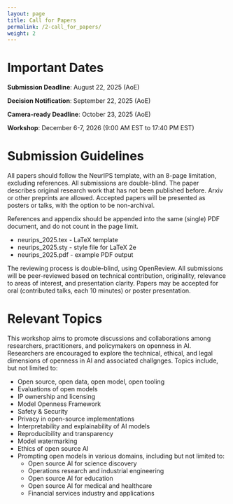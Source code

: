 ```yaml
---
layout: page
title: Call for Papers
permalink: /2-call_for_papers/
weight: 2
---
```


# Important Dates
**Submission Deadline**: August 22, 2025 (AoE)

**Decision Notification**: September 22, 2025 (AoE)

**Camera-ready Deadline**: October 23, 2025 (AoE)

**Workshop**: December 6-7, 2026 (9:00 AM EST to 17:40 PM EST)

# Submission Guidelines
All papers should follow the NeurIPS template, with an 8-page limitation, excluding references. All submissions are double-blind. The paper describes original research work that has not been published before. Arxiv or other preprints are allowed. Accepted papers will be presented as posters or talks, with the option to be non-archival.

References and appendix should be appended into the same (single) PDF document, and do not count in the page limit.
* neurips_2025.tex - LaTeX template
* neurips_2025.sty - style file for LaTeX 2e
* neurips_2025.pdf - example PDF output

The reviewing process is double-blind, using OpenReview. All submissions will be peer-reviewed based on technical contribution, originality, relevance to areas of interest, and presentation clarity. Papers may be accepted for oral (contributed talks, each 10 minutes) or poster presentation.

# Relevant Topics
This workshop aims to promote discussions and collaborations among researchers, practitioners, and policymakers on openness in AI. Researchers are encouraged to explore the technical, ethical, and legal dimensions of openness in AI and associated challgnges. Topics include, but not limited to: 
* Open source, open data, open model, open tooling
* Evaluations of open models
* IP ownership and licensing
* Model Openness Framework
* Safety & Security
* Privacy in open-source implementations
* Interpretability and explainability of AI models 
* Reproducibility and transparency
* Model watermarking
* Ethics of open source AI
* Prompting open models in various domains, including but not limited to: 
    * Open source AI for science discovery
    * Operations research and industrial engineering
    * Open source AI for education
    * Open source AI for medical and healthcare
    * Financial services industry and applications


